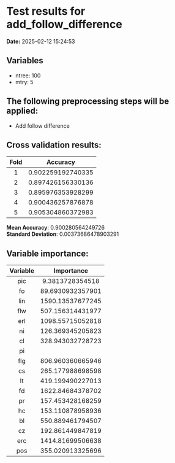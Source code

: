 # Test results for add_follow_difference
**Date:**  2025-02-12 15:24:53 

## Variables 
 - ntree:  100 
 - mtry:  5 


 ## The following preprocessing steps will be applied: 
  - Add follow difference 


 ## Cross validation results:
 | Fold | Accuracy |
 |:--:|:--:|
 |  1  |  0.902259192740335  |
 |  2  |  0.897426156330136  |
 |  3  |  0.895976353928299  |
 |  4  |  0.900436257876878  |
 |  5  |  0.905304860372983  |
  
 **Mean Accuracy**:  0.900280564249726  
 **Standard Deviation**:  0.00373686478903291  


 ## Variable importance:
 | Variable | Importance |
 |:--:|:--:|
 |  pic  |  9.3813728354518  |
 |  fo  |  89.6930932357901  |
 |  lin  |  1590.13537677245  |
 |  flw  |  507.156314431977  |
 |  erl  |  1098.55715052818  |
 |  ni  |  126.369345205823  |
 |  cl  |  328.943032728723  |
 |  pi  |    |
 |  flg  |  806.960360665946  |
 |  cs  |  265.177988698598  |
 |  lt  |  419.199490227013  |
 |  fd  |  1622.84684378702  |
 |  pr  |  157.453428168259  |
 |  hc  |  153.110878958936  |
 |  bl  |  550.889461794507  |
 |  cz  |  192.861449847819  |
 |  erc  |  1414.81699506638  |
 |  pos  |  355.020913325696  |

